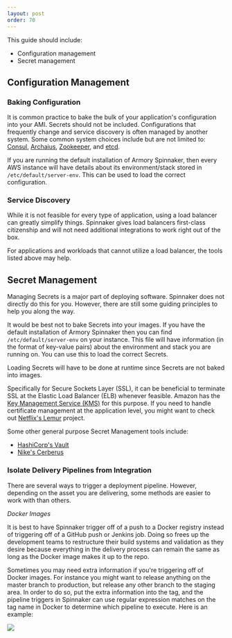 ```yaml
---
layout: post
order: 70
---
```


This guide should include:

- Configuration management
- Secret management


## Configuration Management

### Baking Configuration

It is common practice to bake the bulk of your application's configuration into your AMI. Secrets should not be included. Configurations that frequently change and service discovery is often managed by another system. Some common system choices include but are not limited to: [Consul](https://www.consul.io/), [Archaius](https://github.com/Netflix/archaius), [Zookeeper](https://zookeeper.apache.org/), and [etcd](https://github.com/coreos/etcd).

If you are running the default installation of Armory Spinnaker, then every AWS instance will have details about its environment/stack stored in `/etc/default/server-env`. This can be used to load the correct configuration.


### Service Discovery

While it is not feasible for every type of application, using a load balancer can greatly simplify things. Spinnaker gives load balancers first-class citizenship and will not need additional integrations to work right out of the box.

For applications and workloads that cannot utilize a load balancer, the tools listed above may help.


## Secret Management

Managing Secrets is a major part of deploying software. Spinnaker does not directly do this for you. However, there are still some guiding principles to help you along the way.

It would be best not to bake Secrets into your images. If you have the default installation of Armory Spinnaker then you can find `/etc/default/server-env` on your instance. This file will have information (in the format of key-value pairs) about the environment and stack you are running on. You can use this to load the correct Secrets.

Loading Secrets will have to be done at runtime since Secrets are not baked into images.

Specifically for Secure Sockets Layer (SSL), it can be beneficial to terminate SSL at the Elastic Load Balancer (ELB) whenever feasible. Amazon has the [Key Management Service (KMS)]() for this purpose. If you need to handle certificate management at the application level, you might want to check out [Netflix's Lemur](http://techblog.netflix.com/2015/09/introducing-lemur.html) project.

Some other general purpose Secret Management tools include:
- [HashiCorp's Vault](https://www.vaultproject.io/)
- [Nike's Cerberus](http://engineering.nike.com/cerberus/)


### Isolate Delivery Pipelines from Integration

There are several ways to trigger a deployment pipeline. However, depending on the asset you are delivering, some methods are easier to work with than others.

*Docker Images* 

It is best to have Spinnaker trigger off of a push to a Docker registry instead of triggering off of a GitHub push or Jenkins job. Doing so frees up the development teams to restructure their build systems and validation as they desire because everything in the delivery process can remain the same as long as the Docker image makes it up to the repo.

Sometimes you may need extra information if you're triggering off of Docker images. For instance you might want to release anything on the master branch to production, but release any other branch to the staging area. In order to do so, put the extra information into the tag, and the pipeline triggers in Spinnaker can use regular expression matches on the tag name in Docker to determine which pipeline to execute. Here is an example:

![](https://cl.ly/0F091p2u1v0k/Image%202017-04-17%20at%204.35.46%20PM.png)
